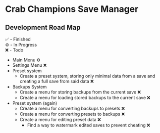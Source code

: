 # Crab Champions Save Manager

## Development Road Map
✅ - Finished  
⚙️ - In Progress  
❌ - Todo

- Main Menu ⚙️
- Settings Menu ❌
- Preset system
  - Create a preset system, storing only minimal data from a save and creating a full save from said data ❌
- Backups System
  - Create a menu for storing backups from the current save ❌
  - Create a menu for loading stored backups to the current save ❌
- Preset system (again)
  - Create a menu for converting backups to presets ❌
  - Create a menu for converting presets to backups ❌
  - Create a menu for editing preset data ❌
    - Find a way to watermark edited saves to prevent cheating ❌
